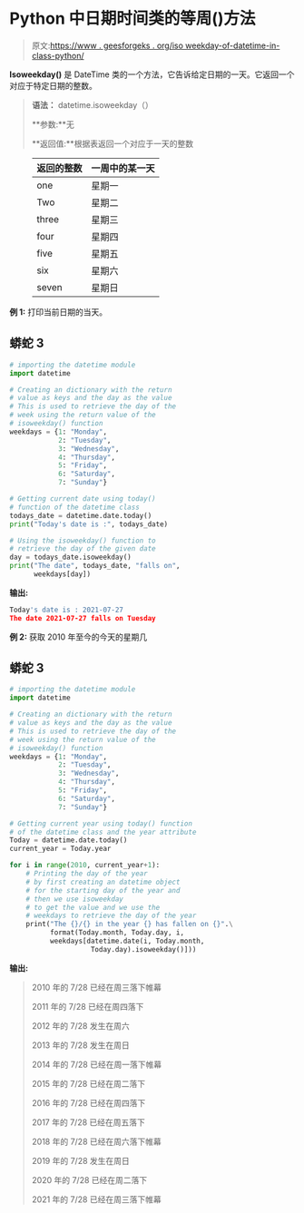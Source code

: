 # Python 中日期时间类的等周()方法

> 原文:[https://www . geesforgeks . org/iso weekday-of-datetime-in-class-python/](https://www.geeksforgeeks.org/isoweekday-method-of-datetime-class-in-python/)

**Isoweekday()** 是 DateTime 类的一个方法，它告诉给定日期的一天。它返回一个对应于特定日期的整数。

> **语法：** datetime.isoweekday（）
> 
> **参数:**无
> 
> **返回值:**根据表返回一个对应于一天的整数

<figure class="table">

| 返回的整数 | 一周中的某一天 |
| --- | --- |
| one | 星期一 |
| Two | 星期二 |
| three | 星期三 |
| four | 星期四 |
| five | 星期五 |
| six | 星期六 |
| seven | 星期日 |

</figure>

**例 1:** 打印当前日期的当天。

## 蟒蛇 3

```py
# importing the datetime module
import datetime

# Creating an dictionary with the return
# value as keys and the day as the value
# This is used to retrieve the day of the
# week using the return value of the
# isoweekday() function
weekdays = {1: "Monday",
            2: "Tuesday",
            3: "Wednesday",
            4: "Thursday",
            5: "Friday",
            6: "Saturday",
            7: "Sunday"}

# Getting current date using today()
# function of the datetime class
todays_date = datetime.date.today()
print("Today's date is :", todays_date)

# Using the isoweekday() function to
# retrieve the day of the given date
day = todays_date.isoweekday()
print("The date", todays_date, "falls on",
      weekdays[day])
```

**输出:**

```py
Today's date is : 2021-07-27
The date 2021-07-27 falls on Tuesday
```

**例 2:** 获取 2010 年至今的今天的星期几

## 蟒蛇 3

```py
# importing the datetime module
import datetime

# Creating an dictionary with the return
# value as keys and the day as the value
# This is used to retrieve the day of the
# week using the return value of the
# isoweekday() function
weekdays = {1: "Monday",
            2: "Tuesday",
            3: "Wednesday",
            4: "Thursday",
            5: "Friday",
            6: "Saturday",
            7: "Sunday"}

# Getting current year using today() function
# of the datetime class and the year attribute
Today = datetime.date.today()
current_year = Today.year

for i in range(2010, current_year+1):
    # Printing the day of the year
    # by first creating an datetime object
    # for the starting day of the year and
    # then we use isoweekday
    # to get the value and we use the
    # weekdays to retrieve the day of the year
    print("The {}/{} in the year {} has fallen on {}".\
          format(Today.month, Today.day, i,
          weekdays[datetime.date(i, Today.month,
                    Today.day).isoweekday()]))
```

**输出:**

> 2010 年的 7/28 已经在周三落下帷幕
> 
> 2011 年的 7/28 已经在周四落下
> 
> 2012 年的 7/28 发生在周六
> 
> 2013 年的 7/28 发生在周日
> 
> 2014 年的 7/28 已经在周一落下帷幕
> 
> 2015 年的 7/28 已经在周二落下
> 
> 2016 年的 7/28 已经在周四落下
> 
> 2017 年的 7/28 已经在周五落下
> 
> 2018 年的 7/28 已经在周六落下帷幕
> 
> 2019 年的 7/28 发生在周日
> 
> 2020 年的 7/28 已经在周二落下
> 
> 2021 年的 7/28 已经在周三落下帷幕
